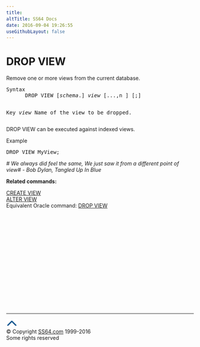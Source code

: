```yaml
---
title:
altTitle: SS64 Docs
date: 2016-09-04 19:26:55
useGithubLayout: false
---
```

<!-- #BeginLibraryItem "/Library/head_sql.lbi" --><!-- #EndLibraryItem --><h1>DROP VIEW</h1>
<p>Remove one or more views from the current database. </p>
<pre>Syntax
      DROP VIEW [<i>schema</i>.] <i>view </i>[...,n ] [;]

Key<i>
   view</i>    Name of the view to be dropped.</pre>
<p>    DROP VIEW can be executed against indexed views.</p>
<p>Example</p>
<pre>DROP VIEW MyView;</pre>
<p class="quote"><i># We always did feel the same, We just saw it from a different point of view# - Bob Dylan, Tangled Up In Blue</i></p>
<p><b>Related commands:</b></p>
<p>  <a href="view_c.html">CREATE VIEW<br>
</a><a href="view_a.html">ALTER VIEW</a><br>
Equivalent Oracle command:  <a href="../ora/view_d.html">DROP VIEW</a></p><!-- #BeginLibraryItem "/Library/foot_sql.lbi" --><p><script async="" src="//pagead2.googlesyndication.com/pagead/js/adsbygoogle.js"></script>
<!-- ss64-sql -->
<ins class="adsbygoogle" style="display:inline-block;width:300px;height:250px" data-ad-client="ca-pub-6140977852749469" data-ad-slot="6953563613"></ins>
<script>
(adsbygoogle = window.adsbygoogle || []).push({});
</script></p>
<hr>
<div id="bl" class="footer"><a href="#"><img src="../images/top.png" width="30" height="22" alt="Back to the Top"></a></div>
<div id="br" class="footer, tagline">© Copyright <a href="http://ss64.com/">SS64.com</a> 1999-2016<br>
Some rights reserved</div><!-- #EndLibraryItem -->

